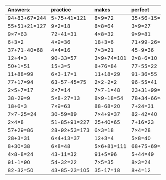 | Answers: | practice | makes | perfect | ! |
| :--- | :--- | :--- | :--- | :--- |
| 94+83+67=244 | 5+75+41=121 | 8×9=72 | 35+56+15=106 | 32÷4=8 | 
| 55+51+21=127 | 9×2=18 | 8×8=64 | 3×9=27 | 30÷5=6 | 
| 9×7=63 | 72-41=31 | 4×8=32 | 9×9=81 | 61+84-60=85 | 
| 6÷3=2 | 4×9=36 | 18÷3=6 | 71+99-26=144 | 37+76-42=71 | 
| 37+71-40=68 | 4×4=16 | 7×3=21 | 45-9=36 | 7×3+66=87 | 
| 12÷4=3 | 90-33=57 | 3×9+74=101 | 2×8-6=10 | 5×2-1=9 | 
| 50+1=51 | 15÷3=5 | 8+76=84 | 77-55=22 | 82-33=49 | 
| 11+88=99 | 6×3-17=1 | 11+18=29 | 91-36=55 | 20+10-19=11 | 
| 77+17=94 | 63+57-45=75 | 2×2-2=2 | 96-55=41 | 5×2=10 | 
| 2×5+7=17 | 2×7=14 | 7×7-1=48 | 23+31+99=153 | 4×5=20 | 
| 38-29=9 | 5×8-27=13 | 8×9-18=54 | 78+34-66=46 | 79-21=58 | 
| 18÷6=3 | 7×9=63 | 88-68=20 | 7+24=31 | 29-14=15 | 
| 7×7-25=24 | 30+59=89 | 7×4+9=37 | 82-42=40 | 3×8=24 | 
| 2×4=8 | 51+85+91=227 | 25+40=65 | 7+16=23 | 72÷9=8 | 
| 57+29=86 | 28+92+53=173 | 6×3=18 | 7×4=28 | 2×6=12 | 
| 28+3=31 | 6×4+13=37 | 12÷3=4 | 5×8=40 | 80+1+57=138 | 
| 8+30=38 | 6×8=48 | 5×6+81=111 | 68+75+69=212 | 42+65+89=196 | 
| 4×8-8=24 | 43-11=32 | 91+5=96 | 5+44=49 | 88-41=47 | 
| 91-1=90 | 54-32=22 | 7×5=35 | 8×3=24 | 8+92+85=185 | 
| 82-32=50 | 43+85-23=105 | 35-17=18 | 8+4=12 | 53-31=22 | 
